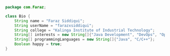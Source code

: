 ```java
package com.Faraz;

class Bio {
    String name = "Faraz Siddiqui";
    String userName = "farazxsiddiqui";
    String college = "Kalinga Institute of Industrial Technology";
    String[] interests = new String[]{"Java Development", "DevOps", "Open Source"};
    String[] programmingLanguages = new String[]{"Java", "C/C++"};
    Boolean happy = true;
}
```


<!---
farazxsiddiqui/farazxsiddiqui is a ✨ special ✨ repository because its `README.md` (this file) appears on your GitHub profile.
You can click the Preview link to take a look at your changes.
--->



